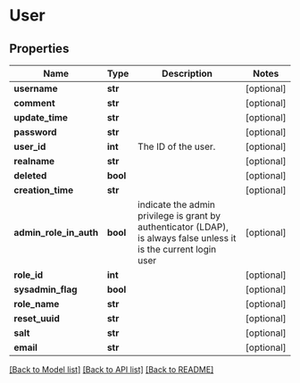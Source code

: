 # User


## Properties
Name | Type | Description | Notes
------------ | ------------- | ------------- | -------------
**username** | **str** |  | [optional] 
**comment** | **str** |  | [optional] 
**update_time** | **str** |  | [optional] 
**password** | **str** |  | [optional] 
**user_id** | **int** | The ID of the user. | [optional] 
**realname** | **str** |  | [optional] 
**deleted** | **bool** |  | [optional] 
**creation_time** | **str** |  | [optional] 
**admin_role_in_auth** | **bool** | indicate the admin privilege is grant by authenticator (LDAP), is always false unless it is the current login user | [optional] 
**role_id** | **int** |  | [optional] 
**sysadmin_flag** | **bool** |  | [optional] 
**role_name** | **str** |  | [optional] 
**reset_uuid** | **str** |  | [optional] 
**salt** | **str** |  | [optional] 
**email** | **str** |  | [optional] 

[[Back to Model list]](../README.md#documentation-for-models) [[Back to API list]](../README.md#documentation-for-api-endpoints) [[Back to README]](../README.md)


